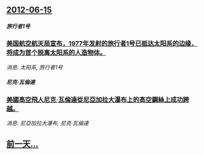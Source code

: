 ## [2012-06-15](/news/2012/06/15/index.md)

##### 旅行者1号
### [ 美国航空航天局宣布，1977年发射的旅行者1号已抵达太阳系的边缘，将成为首个脱离太阳系的人造物体。](/news/2012/06/15/美国航空航天局宣布-1977年发射的旅行者1号已抵达太阳系的边缘-将成为首个脱离太阳系的人造物体.md)
_消息: 太阳系, 旅行者1号_

##### 尼克·瓦倫達
### [ 美國高空飛人尼克·瓦倫達從尼亞加拉大瀑布上的高空鋼絲上成功跨越。](/news/2012/06/15/美國高空飛人尼克-瓦倫達從尼亞加拉大瀑布上的高空鋼絲上成功跨越.md)
_消息: 尼亞加拉大瀑布, 尼克·瓦倫達_

## [前一天...](/news/2012/06/13/index.md)

